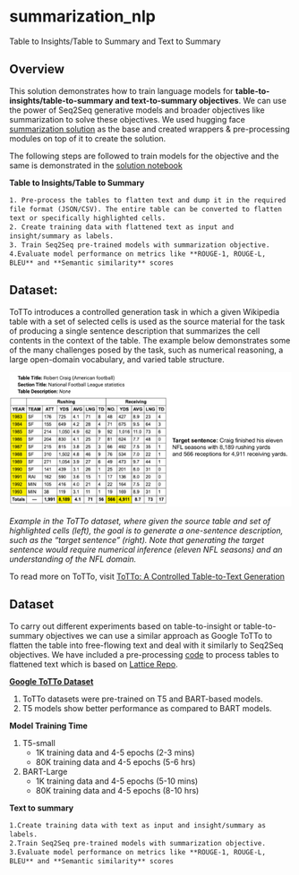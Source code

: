 # summarization_nlp

Table to Insights/Table to Summary and Text to Summary

## Overview
This solution demonstrates how to train language models for **table-to-insights/table-to-summary and text-to-summary objectives**. 
We can use the power of Seq2Seq generative models and broader objectives like summarization to solve these objectives.
We used hugging face [summarization solution](https://github.com/huggingface/transformers/tree/main/examples/pytorch/summarization) as the base and created wrappers & pre-processing modules on top of it to create the solution.

The following steps are followed to train models for the objective and the same is demonstrated in the [solution notebook](https://github.com/krishika-r/summarization_nlp/blob/main/Text_table_summarization.ipynb)

**Table to Insights/Table to Summary**

    1. Pre-process the tables to flatten text and dump it in the required file format (JSON/CSV). The entire table can be converted to flatten text or specifically highlighted cells.
    2. Create training data with flattened text as input and insight/summary as labels.
    3. Train Seq2Seq pre-trained models with summarization objective.
    4.Evaluate model performance on metrics like **ROUGE-1, ROUGE-L, BLEU** and **Semantic similarity** scores

## Dataset:

ToTTo introduces a controlled generation task in which a given Wikipedia table with a set of selected cells is used as the source material for the task of producing a single sentence description that summarizes the cell contents in the context of the table. The example below demonstrates some of the many challenges posed by the task, such as numerical reasoning, a large open-domain vocabulary, and varied table structure.

![totto_table_to_text_example](https://github.com/krishika-r/summarization_nlp/blob/main/totto_table_to_text_dataset_example.jpg)

*Example in the ToTTo dataset, where given the source table and set of highlighted cells (left), the goal is to generate a one-sentence description, such as the “target sentence” (right). Note that generating the target sentence would require numerical inference (eleven NFL seasons) and an understanding of the NFL domain.*

To read more on ToTTo, visit [ToTTo: A Controlled Table-to-Text Generation](https://ai.googleblog.com/2021/01/totto-controlled-table-to-text.html)

## Dataset
To carry out different experiments based on table-to-insight or table-to-summary objectives we can use a similar approach as Google ToTTo to flatten the table into free-flowing text and deal with it similarly to Seq2Seq objectives. We have included a pre-processing [code](https://github.com/krishika-r/summarization_nlp/blob/main/summarization_nlp/Lattice) to process tables to flattened text which is based on [Lattice Repo](https://github.com/luka-group/Lattice/tree/main).

[**Google ToTTo Dataset**](https://github.com/google-research-datasets/totto)


1. ToTTo datasets were pre-trained on T5 and BART-based models. 
2. T5 models show better performance as compared to BART models.

**Model Training Time**
1. T5-small
    - 1K training data and 4-5 epochs (2-3 mins)
    - 80K training data and 4-5 epochs (5-6 hrs)
2. BART-Large
    - 1K training data and 4-5 epochs (5-10 mins)
    - 80K training data and 4-5 epochs (8-10 hrs)

**Text to summary**

    1.Create training data with text as input and insight/summary as labels.
    2.Train Seq2Seq pre-trained models with summarization objective.
    3.Evaluate model performance on metrics like **ROUGE-1, ROUGE-L, BLEU** and **Semantic similarity** scores
